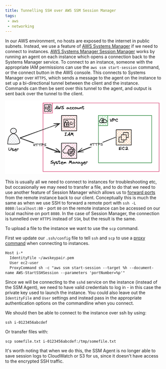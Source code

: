 ```yaml
---
title: Tunnelling SSH over AWS SSM Session Manager
tags: 
 - aws
 - networking
---
```


In our AWS environment, no hosts are exposed to the internet in public subnets. Instead, we use a feature of [AWS Systems Manager](https://aws.amazon.com/systems-manager/) if we need to connect to instances. [AWS Systems Manager Session Manager](https://docs.aws.amazon.com/systems-manager/latest/userguide/session-manager.html) works by running an agent on each instance which opens a connection back to the Systems Manager service. To connect to an instance, someone with the appropriate IAM permissions can use the `aws ssm start-session` command, or the connect button in the AWS console. This connects to Systems Manager over `HTTPS`, which sends a message to the agent on the instance to set up a bi-directional tunnel between the client and the instance. Commands can then be sent over this tunnel to the agent, and output is sent back over the tunnel to the client.

![SSM Session Manager](/assets/images/posts/session-manager.png)

This is usually all we need to connect to instances for troubleshooting etc, but occasionally we may need to transfer a file, and to do that we need to use another feature of Session Manager which allows us to [forward ports](https://aws.amazon.com/blogs/aws/new-port-forwarding-using-aws-system-manager-sessions-manager/) from the remote instance back to our client. Conceptually this is much the same as when we use SSH to forward a remote port with `ssh -L 8080:localhost:80` - port `80` on the remote instance can be accessed on our local machine on port `8080`. In the case of Session Manager, the connection is tunnelled over `HTTPS` instead of `SSH`, but the result is the same.

To upload a file to the instance we want to use the `scp` command. 

First we update our `.ssh/config` file to tell `ssh` and `scp` to use a [proxy command](https://man.openbsd.org/ssh_config#ProxyCommand) when connecting to instances. 
```
Host i-*
  IdentityFile ~/awskeypair.pem
  User ec2-user
  ProxyCommand sh -c "aws ssm start-session --target %h --document-name AWS-StartSSHSession --parameters 'portNumber=%p'"
```
Since we will be connecting to the `sshd` service on the instance (instead of the SSM Agent), we need to have valid credentials to log in - in this case the private key used to launch the instance. You could also leave out the `IdentityFile` and `User` settings and instead pass in the appropriate authentication options on the commandline when you connect.

We should then be able to connect to the instance over ssh by using:
```
ssh i-0123456abcdef
```

Or transfer files with:
```
scp somefile.txt i-0123456abcdef:/tmp/somefile.txt
```

It's worth noting that when we do this, the SSM Agent is no longer able to save session logs to CloudWatch or S3 for us, since it doesn't have access to the encrypted SSH traffic.